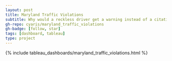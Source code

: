 ```yaml
---
layout: post
title: Maryland Traffic Violations
subtitle: Why would a reckless driver get a warning instead of a citation?
gh-repo: cyaris/maryland_traffic_violations
gh-badge: [follow, star]
tags: [dashboard, tableau]
type: project
---
```


{% include tableau_dashboards/maryland_traffic_violations.html %}
